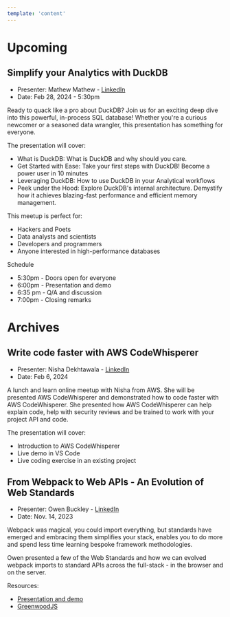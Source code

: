 ```yaml
---
template: 'content'
---
```


# Upcoming

## Simplify your Analytics with DuckDB

* Presenter:  Mathew Mathew - [LinkedIn](https://www.linkedin.com/in/mathewma/)
* Date:   Feb 28, 2024 - 5:30pm

Ready to quack like a pro about DuckDB? Join us for an exciting deep dive into this powerful, in-process SQL database! Whether you're a curious newcomer or a seasoned data wrangler, this presentation has something for everyone.

The presentation will cover:

* What is DuckDB: What is DuckDB and why should you care.
* Get Started with Ease: Take your first steps with DuckDB! Become a power user in 10 minutes
* Leveraging DuckDB: How to use DuckDB in your Analytical workflows
* Peek under the Hood: Explore DuckDB's internal architecture. Demystify how it achieves blazing-fast performance and efficient memory management.

This meetup is perfect for:

* Hackers and Poets
* Data analysts and scientists
* Developers and programmers
* Anyone interested in high-performance databases

Schedule

* 5:30pm - Doors open for everyone
* 6:00pm - Presentation and demo
* 6:35 pm - Q/A and discussion
* 7:00pm - Closing remarks



# Archives


## Write code faster with AWS CodeWhisperer

* Presenter:  Nisha Dekhtawala - [LinkedIn](https://www.linkedin.com/in/ndekhtawala/)
* Date:   Feb 6, 2024

A lunch and learn online meetup with Nisha from AWS. She will be presented AWS CodeWhisperer and demonstrated how to code faster with AWS CodeWhisperer. She presented how AWS CodeWhisperer can help explain code, help with security reviews and be trained to work with your project API and code.

The presentation will cover:
* Introduction to AWS CodeWhisperer
* Live demo in VS Code
* Live coding exercise in an existing project


## From Webpack to Web APIs - An Evolution of Web Standards

* Presenter:  Owen Buckley - [LinkedIn](https://www.linkedin.com/in/owen-buckley-91393447/)
* Date:   Nov. 14, 2023

Webpack was magical, you could import everything, but standards have emerged and embracing them simplifies your stack, enables you to do more and spend less time learning bespoke framework methodologies.

Owen presented a few of the Web Standards and how we can evolved webpack imports to standard APIs across the full-stack - in the browser and on the server.

Resources:

* [Presentation and demo](https://github.com/thescientist13/from-webpack-to-web-apis)
* [GreenwoodJS](https://www.greenwoodjs.io/)
